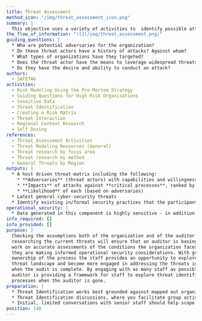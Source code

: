 ```yaml
---
title: Threat Assessment
method_icon: "/img/threat_assessment_icon.png"
summary: |
  This objective uses a variety of activities to  identify possible attackers and gather background information about the capability of those attackers to threaten the organization. This consists of identifying a particular attacker's history of carrying out specific threats, their capability to carry out those threats currently, and proof that the threat has intent to leverage resources against the target.
the_flow_of_information: "![](/img/threat_assessment.png)"
guiding_questions: |
  * Who are potential adversaries for the organization?
  * Do these threat actors have a history of attacks? Against whom?
  * What types of organizations have they targeted?
  * Does the threat actor have the means to leverage widespread threats against, or will they have to prioritize their targets? Is the organization a priority threat target?
  * Do they have the desire and ability to conduct an attack?
authors:
  - SAFETAG
activities:
  - Risk Modeling Using the Pre-Mortem Strategy
  - Guiding Questions for High-Risk Organisations
  - Sensitive Data
  - Threat Identification
  - Creating a Risk Matrix
  - Threat Interaction
  - Regional Context Research
  - Self Doxing
references:
  - Threat Assessment Activities
  - Threat Modeling Resources (General)
  - Threat research by focus area
  - Threat research by method
  - General Threats by Region
outputs: |
  * A host driven threat-matrix including the following:
    * **Adversaries** (threat actors) with capabilities and willingness
    * **Impacts** of attacks against **critical processes**, ranked by severity
    * **Likelihood** of each (based on adversaries)
  * Latest general cyber-security threats
  * Identify existing in/formal security practices that the participants use to address risks.
operational_security: |
  * Data generated in this component is highly sensitive - in addition to standard practices of saving only in encrypted containers and destroying physical copy versions (stickies, etc.) ans using VPNs/Tor to conduct research, also take note of the physical location where you are conducting any exercises to prevent eavesdropping/viewing.
info_required: []
info_provided: []
purpose: |
  Checking the assumptions both of the organization and of the auditor by
  researching the current threats will ensure that an auditor is basing their
  work on accurate assessments of the conditions the organization faces and that
  they are making informed operational security considerations. With greater
  ownership of the process the staff provides an opportunity to explore their
  threat landscape and become more engaged in addressing the threats identified
  when the audit is complete. By engaging with as many staff as possible the
  auditor is providing a framework for staff to explore threat identification
  processes when the auditor is gone.
preparation: |
  * Threat Identification works best grounded against mapped out organizational processes or a data/asset map. See the [Process Mapping](https://safetag.org/methods/risk_modeling) and [Data Assessment](https://safetag.org/methods/data_assessment) Methods for exercises to generate these.
  * Threat Identification discussions, where you facilitate group activities where staff identify possible adversaries and the threats that they have/can leverage against the group, can trigger strong emotions and be draining for the participants. Prepare accordingly to schedule this with downtime (i.e. not right before or after another intense exercise) and to have a plan to address the psychosocial needs of individuals.
  * Initial, limited conversations with senior staff should help scope and guide group exercises
position: 140
---
```

